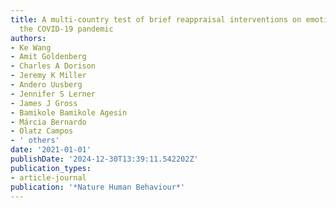 ```yaml
---
title: A multi-country test of brief reappraisal interventions on emotions during
  the COVID-19 pandemic
authors:
- Ke Wang
- Amit Goldenberg
- Charles A Dorison
- Jeremy K Miller
- Andero Uusberg
- Jennifer S Lerner
- James J Gross
- Bamikole Bamikole Agesin
- Márcia Bernardo
- Olatz Campos
- ' others'
date: '2021-01-01'
publishDate: '2024-12-30T13:39:11.542202Z'
publication_types:
- article-journal
publication: '*Nature Human Behaviour*'
---
```

